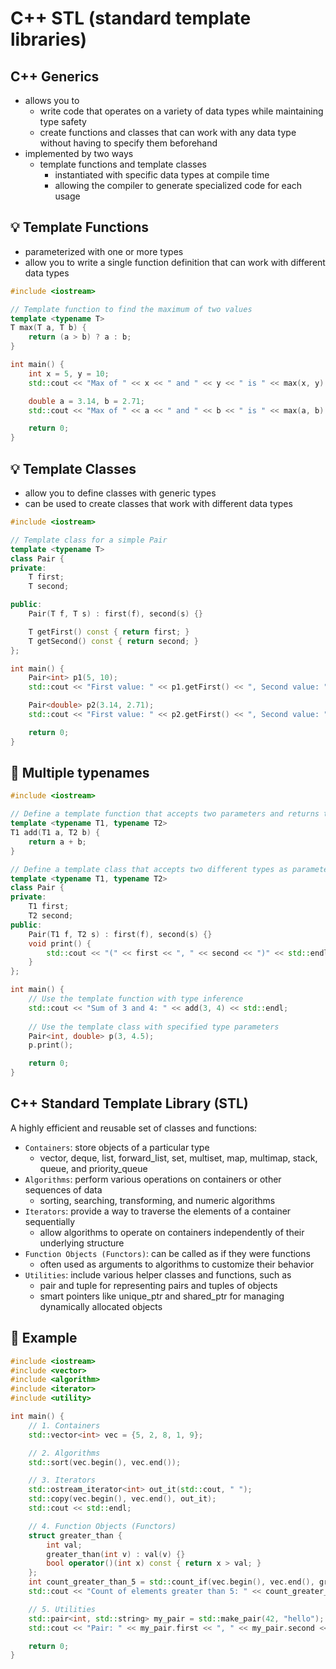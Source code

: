 # C++ STL (standard template libraries)

C++ Generics
---
- allows you to
  - write code that operates on a variety of data types while maintaining type safety
  - create functions and classes that can work with any data type without having to specify them beforehand
- implemented by two ways 
  - template functions and template classes
    - instantiated with specific data types at compile time
    - allowing the compiler to generate specialized code for each usage

💡 Template Functions
---
- parameterized with one or more types
- allow you to write a single function definition that can work with different data types

```c++
#include <iostream>

// Template function to find the maximum of two values
template <typename T>
T max(T a, T b) {
    return (a > b) ? a : b;
}

int main() {
    int x = 5, y = 10;
    std::cout << "Max of " << x << " and " << y << " is " << max(x, y) << std::endl;

    double a = 3.14, b = 2.71;
    std::cout << "Max of " << a << " and " << b << " is " << max(a, b) << std::endl;

    return 0;
}
```


💡 Template Classes
---
- allow you to define classes with generic types
- can be used to create classes that work with different data types

```c++
#include <iostream>

// Template class for a simple Pair
template <typename T>
class Pair {
private:
    T first;
    T second;

public:
    Pair(T f, T s) : first(f), second(s) {}

    T getFirst() const { return first; }
    T getSecond() const { return second; }
};

int main() {
    Pair<int> p1(5, 10);
    std::cout << "First value: " << p1.getFirst() << ", Second value: " << p1.getSecond() << std::endl;

    Pair<double> p2(3.14, 2.71);
    std::cout << "First value: " << p2.getFirst() << ", Second value: " << p2.getSecond() << std::endl;

    return 0;
}
```

🍎 Multiple typenames
---
```c++
#include <iostream>

// Define a template function that accepts two parameters and returns their sum
template <typename T1, typename T2>
T1 add(T1 a, T2 b) {
    return a + b;
}

// Define a template class that accepts two different types as parameters and stores data of these types
template <typename T1, typename T2>
class Pair {
private:
    T1 first;
    T2 second;
public:
    Pair(T1 f, T2 s) : first(f), second(s) {}
    void print() {
        std::cout << "(" << first << ", " << second << ")" << std::endl;
    }
};

int main() {
    // Use the template function with type inference
    std::cout << "Sum of 3 and 4: " << add(3, 4) << std::endl;
    
    // Use the template class with specified type parameters
    Pair<int, double> p(3, 4.5);
    p.print();

    return 0;
}
```


C++ Standard Template Library (STL)
---
A highly efficient and reusable set of classes and functions:
- `Containers`: store objects of a particular type
  - vector, deque, list, forward_list, set, multiset, map, multimap, stack, queue, and priority_queue
- `Algorithms`: perform various operations on containers or other sequences of data
  - sorting, searching, transforming, and numeric algorithms
- `Iterators`: provide a way to traverse the elements of a container sequentially
  - allow algorithms to operate on containers independently of their underlying structure
- `Function Objects (Functors)`: can be called as if they were functions
  - often used as arguments to algorithms to customize their behavior
- `Utilities`: include various helper classes and functions, such as 
  - pair and tuple for representing pairs and tuples of objects
  - smart pointers like unique_ptr and shared_ptr for managing dynamically allocated objects

🍎 Example
---
```c++
#include <iostream>
#include <vector>
#include <algorithm>
#include <iterator>
#include <utility>

int main() {
    // 1. Containers
    std::vector<int> vec = {5, 2, 8, 1, 9};

    // 2. Algorithms
    std::sort(vec.begin(), vec.end());

    // 3. Iterators
    std::ostream_iterator<int> out_it(std::cout, " ");
    std::copy(vec.begin(), vec.end(), out_it);
    std::cout << std::endl;

    // 4. Function Objects (Functors)
    struct greater_than {
        int val;
        greater_than(int v) : val(v) {}
        bool operator()(int x) const { return x > val; }
    };
    int count_greater_than_5 = std::count_if(vec.begin(), vec.end(), greater_than(5));
    std::cout << "Count of elements greater than 5: " << count_greater_than_5 << std::endl;

    // 5. Utilities
    std::pair<int, std::string> my_pair = std::make_pair(42, "hello");
    std::cout << "Pair: " << my_pair.first << ", " << my_pair.second << std::endl;

    return 0;
}
```
